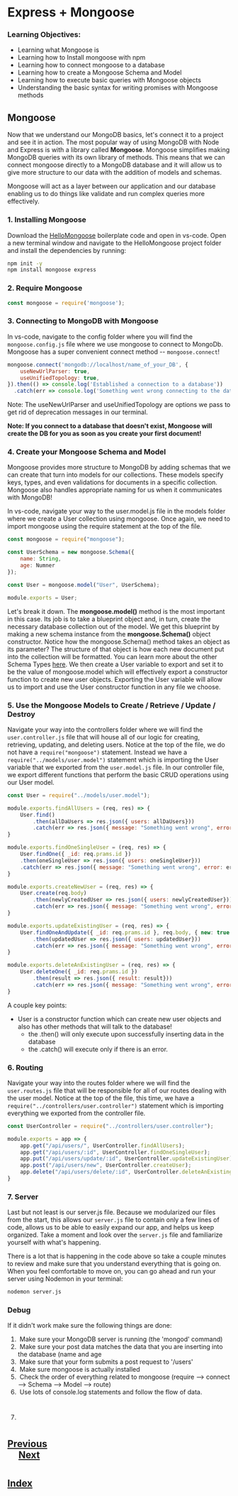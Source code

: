 #   Express + Mongoose
###  __Learning Objectives:__
*   Learning what Mongoose is
*   Learning how to Install mongoose with npm
*   Learning how to connect mongoose to a database
*   Learning how to create a Mongoose Schema and Model
*   Learning how to execute basic queries with Mongoose objects
*   Understanding the basic syntax for writing promises with Mongoose methods
## Mongoose
Now that we understand our MongoDB basics, let's connect it to a project and see it in action. The most popular way of using MongoDB with Node and Express is with a library called __Mongoose__.  Mongoose simplifies making MongoDB queries with its own library of methods.  This means that we can connect mongoose directly to a MongoDB database and it will allow us to give more structure to our data with the addition of models and schemas.

Mongoose will act as a layer between our application and our database enabling us to do things like validate and run complex queries more effectively.

### __1. Installing Mongoose__
Download the [HelloMongoose](https://s3.amazonaws.com/General_V88/boomyeah2015/codingdojo/curriculum/content/chapter/HelloMongoose.zip) boilerplate code and open in vs-code. Open a new terminal window and navigate to the HelloMongoose project folder and install the dependencies by running:
```cmd
npm init -y
npm install mongoose express
```
### __2. Require Mongoose__
```js
const mongoose = require('mongoose');
```
### __3. Connecting to MongoDB with Mongoose__
In vs-code, navigate to the config folder where you will find the `mongoose.config.js` file where we use mongoose to connect to MongoDb. Mongoose has a super convenient connect method -- `mongoose.connect`!

```js
mongoose.connect('mongodb://localhost/name_of_your_DB', {
    useNewUrlParser: true,
    useUnifiedTopology: true,
}).then(() => console.log('Established a connection to a database'))
  .catch(err => console.log('Something went wrong connecting to the database ', err));
```

Note: The useNewUrlParser and useUnifiedTopology are options we pass to get rid of deprecation messages in our terminal.

__Note: If you connect to a database that doesn't exist, Mongoose will create the DB for you as soon as you create your first document!__

### __4. Create your Mongoose Schema and Model__
Mongoose provides more structure to MongoDB by adding schemas that we can create that turn into models for our collections. These models specify keys, types, and even validations for documents in a specific collection. Mongoose also handles appropriate naming for us when it communicates with MongoDB!



In vs-code, navigate your way to the user.model.js file in the models folder where we create a User collection using mongoose. Once again, we need to import mongoose using the require statement at the top of the file.



```js
const mongoose = require("mongoose");

const UserSchema = new mongoose.Schema({
    name: String,
    age: Numner
});

const User = mongoose.model("User", UserSchema);

module.exports = User;
```


Let's break it down. The __mongoose.model()__ method is the most important in this case. Its job is to take a blueprint object and, in turn, create the necessary database collection out of the model. We get this blueprint by making a new schema instance from the __mongoose.Schema()__ object constructor.  Notice how the mongoose.Schema() method takes an object as its parameter?  The structure of that object is how each new document put into the collection will be formatted. You can learn more about the other Schema Types [here](http://mongoosejs.com/docs/schematypes.html). We then create a User variable to export and set it to be the value of mongoose.model which will effectively export a constructor function to create new user objects. Exporting the User variable will allow us to import and use the User constructor function in any file we choose.

### __5. Use the Mongoose Models to Create / Retrieve / Update / Destroy__
Navigate your way into the controllers folder where we will find the `user.controller.js` file that will house all of our logic for creating, retrieving, updating, and deleting users. Notice at the top of the file, we do not have a `require("mongoose")` statement. Instead we have a `require("../models/user.model")` statement which is importing the User variable that we exported from the `user.model.js` file. In our controller file, we export different functions that perform the basic CRUD operations using our User model.


```js
const User = require("../models/user.model");

module.exports.findAllUsers = (req, res) => {
    User.find()
        .then(allDaUsers => res.json({ users: allDaUsers}))
        .catch(err => res.json({ message: "Something went wrong", error: err }));
}

module.exports.findOneSingleUser = (req, res) => {
    User.findOne({ _id: req.prams.id })
    .then(oneSingleUser => res.json({ users: oneSingleUser}))
    .catch(err => res.json({ message: "Something went wrong", error: err }));
}

module.exports.createNewUser = (req, res) => {
    User.create(req.body)
        .then(newlyCreatedUser => res.json({ users: newlyCreatedUser}))
        .catch(err => res.json({ message: "Something went wrong", error: err }));
}

module.exports.updateExistingUser = (req, res) => {
    User.findOneAndUpdate({ _id: req.prams.id }, req.body, { new: true })
        .then(updatedUser => res.json({ users: updatedUser}))
        .catch(err => res.json({ message: "Something went wrong", error: err }));
}

module.exports.deleteAnExistingUser = (req, res) => {
    User.deleteOne({ _id: req.prams.id })
        .then(result => res.json({ result: result}))
        .catch(err => res.json({ message: "Something went wrong", error: err }));
}
```



A couple key points:

*   User is a constructor function which can create new user objects and also has other methods that will talk to the database!
    *   the .then() will only execute upon successfully inserting data in the database
    *   the .catch() will execute only if there is an error.


###  __6. Routing__
Navigate your way into the routes folder where we will find the `user.routes.js` file that will be responsible for all of our routes dealing with the user model. Notice at the top of the file, this time, we have a `require("../controllers/user.controller")` statement which is importing everything we exported from the controller file.


```js
const UserController = require("../controllers/user.controller");

module.exports = app => {
    app.get("/api/users/", UserController.findAllUsers);
    app.get("/api/users/:id", UserController.findOneSingleUser);
    app.put("/api/users/update/:id", UserController.updateExistingUser);
    app.post("/api/users/new", UserController.createUser);
    app.delete("/api/users/delete/:id", UserController.deleteAnExistingUser);
}
```


### __7. Server__
Last but not least is our server.js file. Because we modularized our files from the start, this allows our `server.js` file to contain only a few lines of code, allows us to be able to easily expand our app, and helps us keep organized. Take a moment and look over the `server.js` file and familiarize yourself with what's happening.



There is a lot that is happening in the code above so take a couple minutes to review and make sure that you understand everything that is going on. When you feel comfortable to move on, you can go ahead and run your server using Nodemon in your terminal:
```cmd
nodemon server.js
```

### __Debug__
If it didn't work make sure the following things are done:

1.  &nbsp;Make sure your MongoDB server is running (the 'mongod' command)
2.  &nbsp;Make sure your post data matches the data that you are inserting into the database (name and age
3.  &nbsp;Make sure that your form submits a post request to '/users'
4.  &nbsp;Make sure mongoose is actually installed
5.  &nbsp;Check the order of everything related to mongoose (require --> connect --> Schema --> Model --> route)
6.  &nbsp;Use lots of console.log statements and follow the flow of data.
7.  #
## [Previous](./006_Operators.md)<span>&nbsp;&nbsp;&nbsp;&nbsp;&nbsp;&nbsp;&nbsp;&nbsp;&nbsp;&nbsp;&nbsp;&nbsp;&nbsp;&nbsp;&nbsp;&nbsp;&nbsp;&nbsp;&nbsp;&nbsp;&nbsp;&nbsp;&nbsp;&nbsp;&nbsp;&nbsp;&nbsp;&nbsp;&nbsp;&nbsp;&nbsp;&nbsp;&nbsp;&nbsp;&nbsp;&nbsp;&nbsp;&nbsp;&nbsp;&nbsp;&nbsp;&nbsp;&nbsp;&nbsp;&nbsp;&nbsp;&nbsp;&nbsp;&nbsp;&nbsp;&nbsp;&nbsp;&nbsp;&nbsp;&nbsp;&nbsp;&nbsp;&nbsp;&nbsp;&nbsp;&nbsp;&nbsp;&nbsp;&nbsp;&nbsp;&nbsp;&nbsp;&nbsp;&nbsp;&nbsp;&nbsp;&nbsp;&nbsp;&nbsp;&nbsp;&nbsp;&nbsp;&nbsp;&nbsp;&nbsp;&nbsp;&nbsp;&nbsp;&nbsp;&nbsp;&nbsp;&nbsp;</span> [Next](./008_Common_Mongoose_Commands.md)
#
##  [Index](../Index.md)
